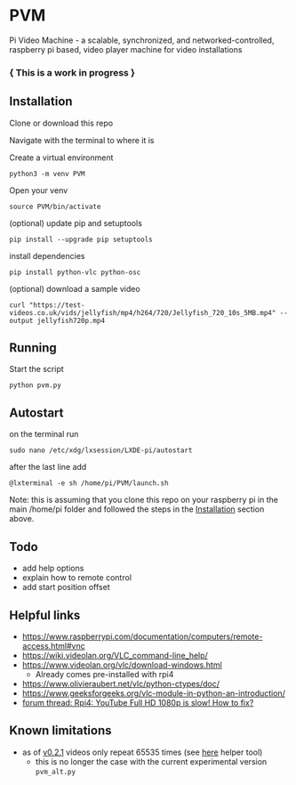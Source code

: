 # PVM
Pi Video Machine - a scalable, synchronized, and networked-controlled, raspberry pi based, video player machine for video installations


### { This is a work in progress }

## Installation

Clone or download this repo

Navigate with the terminal to where it is

Create a virtual environment

`python3 -m venv PVM`

Open your venv

`source PVM/bin/activate`

(optional) update pip and setuptools

`pip install --upgrade pip setuptools`

install dependencies

`pip install python-vlc python-osc`

(optional) download a sample video

`curl "https://test-videos.co.uk/vids/jellyfish/mp4/h264/720/Jellyfish_720_10s_5MB.mp4" --output jellyfish720p.mp4`


## Running

Start the script

`python pvm.py`


## Autostart

on the terminal run

`sudo nano /etc/xdg/lxsession/LXDE-pi/autostart`

after the last line add

`@lxterminal -e sh /home/pi/PVM/launch.sh`

Note: this is assuming that you clone this repo on your raspberry pi in the main /home/pi folder and followed the steps in the <a target="_self" href="#installation">Installation</a> section above.

## Todo

- add help options
- explain how to remote control
- add start position offset

## Helpful links
- https://www.raspberrypi.com/documentation/computers/remote-access.html#vnc
- https://wiki.videolan.org/VLC_command-line_help/
- https://www.videolan.org/vlc/download-windows.html
  - Already comes pre-installed with rpi4
- https://www.olivieraubert.net/vlc/python-ctypes/doc/
- https://www.geeksforgeeks.org/vlc-module-in-python-an-introduction/
- [forum thread: Rpi4: YouTube Full HD 1080p is slow! How to fix?](https://forums.raspberrypi.com/viewtopic.php?t=302787)

## Known limitations
- as of [v0.2.1](https://github.com/omarcostahamido/PVM/releases) videos only repeat 65535 times (see [here](https://omarcostahamido.com/pvm) helper tool)
  - this is no longer the case with the current experimental version `pvm_alt.py`
